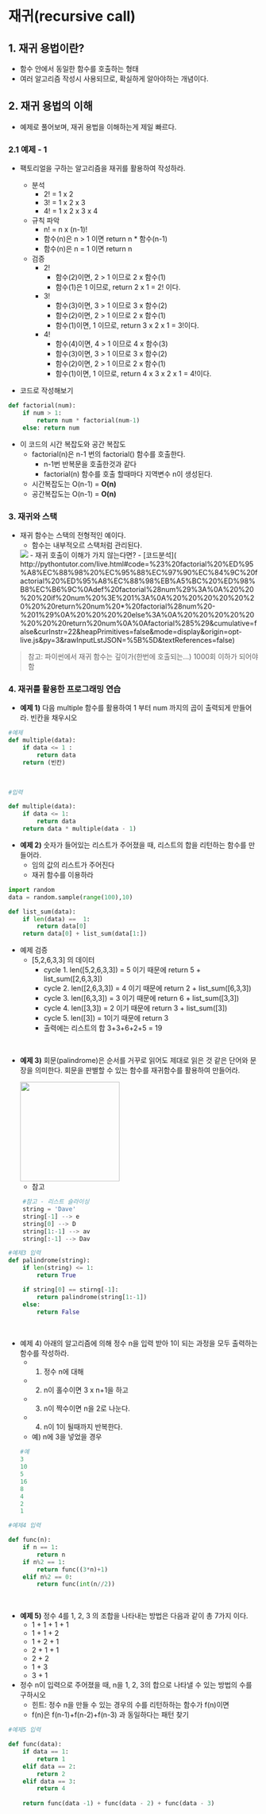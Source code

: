 # 재귀(recursive call)

## 1. 재귀 용법이란?

* 함수 안에서 동일한 함수를 호출하는 형태
* 여러 알고리즘 작성시 사용되므로, 확실하게 알아야하는 개념이다.

## 2. 재귀 용법의 이해

* 예제로 풀어보며, 재귀 용법을 이해하는게 제일 빠르다.

### 2.1 예제 - 1 

* 팩토리얼을 구하는 알고리즘을 재귀를 활용하여 작성하라.

    - 분석
        * 2! = 1 x 2
        * 3! = 1 x 2 x 3
        * 4! = 1 x 2 x 3 x 4
    - 규칙 파악
        * n! = n x (n-1)!
        * 함수(n)은 n > 1 이면 return n * 함수(n-1)
        * 함수(n)은 n = 1 이면 return n
    - 검증
        * 2!
            - 함수(2)이면, 2 > 1 이므로 2 x 함수(1)
            - 함수(1)은 1 이므로, return 2 x 1 = 2! 이다.
        * 3!
            - 함수(3)이면, 3 > 1 이므로 3 x 함수(2)
            - 함수(2)이면, 2 > 1 이므로 2 x 함수(1)
            - 함수(1)이면, 1 이므로, return 3 x 2 x 1 = 3!이다.
        * 4!
            - 함수(4)이면, 4 > 1 이므로 4 x 함수(3)
            - 함수(3)이면, 3 > 1 이므로 3 x 함수(2)
            - 함수(2)이면, 2 > 1 이므로 2 x 함수(1)
            - 함수(1)이면, 1 이므로, return 4 x 3 x 2 x 1 = 4!이다.

* 코드로 작성해보기
```python
def factorial(num):
    if num > 1:
        return num * factorial(num-1)
    else: return num
```


* 이 코드의 시간 복잡도와 공간 복잡도
    - factorial(n)은 n-1 번의 factorial() 함수를 호출한다.
        * n-1번 반복문을 호출한것과 같다
        * factorial(n) 함수를 호출 할때마다 지역변수 n이 생성된다.
    - 시간복잡도는 O(n-1) = **O(n)**
    - 공간복잡도는 O(n-1) = **O(n)**

### 3. 재귀와 스택

* 재귀 함수는 스택의 전형적인 예이다.
    - 함수는 내부적오르 스택처럼 관리된다.
    <img src="https://www.fun-coding.org/00_Images/recursivecall.png" />
    - 재귀 호출이 이해가 가지 않는다면? - [코드분석]( http://pythontutor.com/live.html#code=%23%20factorial%20%ED%95%A8%EC%88%98%20%EC%95%88%EC%97%90%EC%84%9C%20factorial%20%ED%95%A8%EC%88%98%EB%A5%BC%20%ED%98%B8%EC%B6%9C%0Adef%20factorial%28num%29%3A%0A%20%20%20%20if%20num%20%3E%201%3A%0A%20%20%20%20%20%20%20%20return%20num%20*%20factorial%28num%20-%201%29%0A%20%20%20%20else%3A%0A%20%20%20%20%20%20%20%20return%20num%0A%0Afactorial%285%29&cumulative=false&curInstr=22&heapPrimitives=false&mode=display&origin=opt-live.js&py=3&rawInputLstJSON=%5B%5D&textReferences=false)
> 참고: 파이썬에서 재귀 함수는 깊이가(한번에 호출되는...) 1000회 이하가 되어야 함

### 4. 재귀를 활용한 프로그래밍 연습

* **예제 1)** 다음 multiple 함수를 활용하여 1 부터 num 까지의 곱이 출력되게 만들어라. 빈칸을 채우시오

```python
#예제
def multiple(data):
    if data <= 1 :
        return data
    return (빈칸)
```

<br>

```python
#입력

def multiple(data):
    if data <= 1:
        return data
    return data * multiple(data - 1)

```

* **예제 2)** 숫자가 들어있는 리스트가 주어졌을 때, 리스트의 합을 리턴하는 함수를 만들어라.
    - 임의 값의 리스트가 주어진다
    - 재귀 함수를 이용하라

```python
import random
data = random.sample(range(100),10)

def list_sum(data):
    if len(data) ==  1:
        return data[0]
    return data[0] + list_sum(data[1:])
```

* 예제 검증
    - [5,2,6,3,3] 의 데이터 
        * cycle 1. len([5,2,6,3,3]) = 5 이기 때문에 return 5 + list_sum([2,6,3,3])
        * cycle 2. len([2,6,3,3]) = 4 이기 때문에 return 2 + list_sum([6,3,3])
        * cycle 3. len([6,3,3]) = 3 이기 때문에
        return 6 + list_sum([3,3])
        * cycle 4. len([3,3]) = 2 이기 때문에 
        return 3 + list_sum([3])
        * cycle 5. len([3]) = 1이기 때문에 
        return 3
        * 출력에는 리스트의 합 3+3+6+2+5 = 19 

<br>

* **예제 3)** 회문(palindrome)은 순서를 거꾸로 읽어도 제대로 읽은 것 같은 단어와 문장을 의미한다.
회문을 판별할 수 있는 함수를 재귀함수를 활용하여 만들어라.

    <img src="https://www.fun-coding.org/00_Images/palindrome.png" width=200/>

    - 참고
```python
    #참고 - 리스트 슬라이싱
    string = 'Dave' 
    string[-1] --> e
    string[0] --> D
    string[1:-1] --> av
    string[:-1] --> Dav
```

```python
#예제3 입력
def palindrome(string):
    if len(string) <= 1:
        return True

    if string[0] == stirng[-1]:
        return palindrome(string[1:-1])
    else:
        return False
```

<br>

* 예제 4) 아래의 알고리즘에 의해 정수 n을 입력 받아 1이 되는 과정을 모두 출력하는 함수를 작성하라.
    - 1. 정수 n에 대해
    - 2. n이 홀수이면 3 x n+1을 하고
    - 3. n이 짝수이면 n을 2로 나눈다.
    - 4. n이 1이 될때까지 반복한다.
    - 예) n에 3을 넣었을 경우
    ```python
    #예
    3 
    10
    5
    16
    8
    4
    2
    1
    ```

```python
#예제4 입력

def func(n):
    if n == 1:
        return n
    if n%2 == 1:
        return func((3*n)+1)
    elif n%2 == 0:
        return func(int(n//2))
```

<br>

* **예제 5)** 정수 4를 1, 2, 3 의 조합을 나타내는 방법은 다음과 같이 총 7가지 이다.
    - 1 + 1 + 1 + 1
    - 1 + 1 + 2
    - 1 + 2 + 1 
    - 2 + 1 + 1
    - 2 + 2
    - 1 + 3
    - 3 + 1
* 정수 n이 입력으로 주어졌을 때, n을 1, 2, 3의 합으로 나타낼 수 있는 방법의 수를 구하시오
    - 힌트: 정수 n을 만들 수 있는 경우의 수를 리턴하하는 함수가 
    f(n)이면
    - f(n)은 f(n-1)+f(n-2)+f(n-3) 과 동일하다는 패턴 찾기

```python
#예제5 입력

def func(data):
    if data == 1:
        return 1
    elif data == 2:
        return 2
    elif data == 3:
        return 4
    
    return func(data -1) + func(data - 2) + func(data - 3)
```